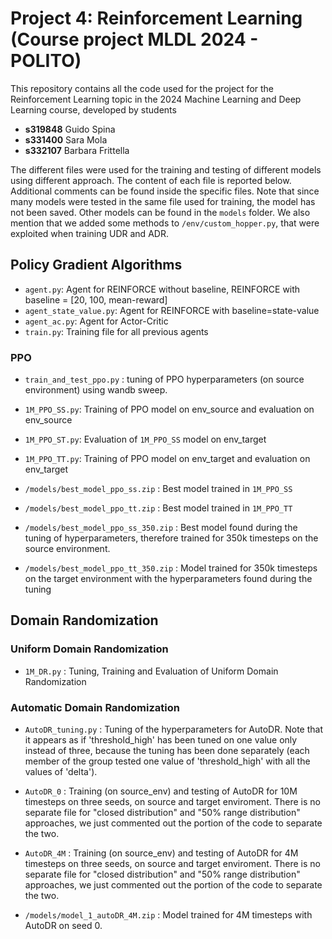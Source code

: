 # Project 4: Reinforcement Learning (Course project MLDL 2024 - POLITO)

This repository contains all the code used for the project for the Reinforcement Learning topic in the 2024 Machine Learning and Deep Learning course, developed by students
- **s319848** Guido Spina
- **s331400** Sara Mola
- **s332107** Barbara Frittella

The different files were used for the training and testing of different models using different approach. The content of each file is reported below. Additional comments can be found inside the specific files. 
Note that since many models were tested in the same file used for training, the model has not been saved. Other models can be found in the `models` folder.
We also mention that we added some methods to `/env/custom_hopper.py`, that were exploited when training UDR and ADR. 

## Policy Gradient Algorithms

- `agent.py`: Agent for REINFORCE without baseline, REINFORCE with baseline = [20, 100, mean-reward]
- `agent_state_value.py`: Agent for REINFORCE with baseline=state-value
- `agent_ac.py`: Agent for Actor-Critic
- `train.py`: Training file for all previous agents

### PPO

- `train_and_test_ppo.py` : tuning of PPO hyperparameters (on source environment) using wandb sweep.
- `1M_PPO_SS.py`: Training of PPO model on env_source and evaluation on env_source
- `1M_PPO_ST.py`: Evaluation of `1M_PPO_SS` model on env_target
- `1M_PPO_TT.py`: Training of PPO model on env_target and evaluation on env_target

- `/models/best_model_ppo_ss.zip` : Best model trained in `1M_PPO_SS`
- `/models/best_model_ppo_tt.zip` : Best model trained in `1M_PPO_TT`
- `/models/best_model_ppo_ss_350.zip` : Best model found during the tuning of hyperparameters, therefore trained for 350k timesteps on the source environment.
- `/models/best_model_ppo_tt_350.zip` : Model trained for 350k timesteps on the target environment with the hyperparameters found during the tuning

## Domain Randomization

### Uniform Domain Randomization

- `1M_DR.py` : Tuning, Training and Evaluation of Uniform Domain Randomization

### Automatic Domain Randomization

- `AutoDR_tuning.py` : Tuning of the hyperparameters for AutoDR. Note that it appears as if 'threshold_high' has been tuned on one value only instead of three, because the tuning has been done separately (each member of the group tested one value of 'threshold_high' with all the values of 'delta').
- `AutoDR_0` : Training (on source_env) and testing of AutoDR for 10M timesteps on three seeds, on source and target enviroment. There is no separate file for "closed distribution" and "50% range distribution" approaches, we just commented out the portion of the code to separate the two. 
- `AutoDR_4M` : Training (on source_env) and testing of AutoDR for 4M timesteps on three seeds, on source and target enviroment. There is no separate file for "closed distribution" and "50% range distribution" approaches, we just commented out the portion of the code to separate the two. 

- `/models/model_1_autoDR_4M.zip` : Model trained for 4M timesteps with AutoDR on seed 0. 


